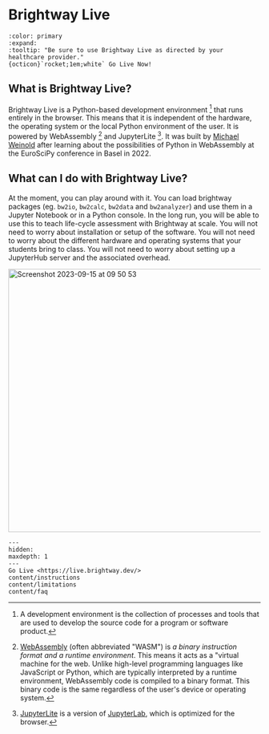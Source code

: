 # Brightway Live

```{button-link} https://live.brightway.dev/
:color: primary
:expand:
:tooltip: "Be sure to use Brightway Live as directed by your healthcare provider."
{octicon}`rocket;1em;white` Go Live Now!
```


## What is Brightway Live?

Brightway Live is a Python-based development environment [^1] that runs entirely in the browser. This means that it is independent of the hardware, the operating system or the local Python environment of the user. It is powered by WebAssembly [^2] and JupyterLite [^3]. It was built by [Michael Weinold](https://github.com/michaelweinold) after learning about the possibilities of Python in WebAssembly at the EuroSciPy conference in Basel in 2022.

## What can I do with Brightway Live?

At the moment, you can play around with it. You can load brightway packages (eg. `bw2io`, `bw2calc`, `bw2data` and `bw2analyzer`) and use them in a Jupyter Notebook or in a Python console. In the long run, you will be able to use this to teach life-cycle assessment with Brightway at scale. You will not need to worry about installation or setup of the software. You will not need to worry about the different hardware and operating systems that your students bring to class. You will not need to worry about setting up a JupyterHub server and the associated overhead.

<img width="525" alt="Screenshot 2023-09-15 at 09 50 53" src="https://github.com/brightway-lca/brightway-hub/assets/23102087/f2fa252b-bc73-4577-9f63-77e2526fc8cd">

[^1]: A development environment is the collection of processes and tools that are used to develop the source code for a program or software product.
[^2]: [WebAssembly](https://en.wikipedia.org/wiki/WebAssembly) (often abbreviated "WASM") is _a binary instruction format and a runtime environment_. This means it acts as a "virtual machine for the web. Unlike high-level programming languages like JavaScript or Python, which are typically interpreted by a runtime environment, WebAssembly code is compiled to a binary format. This binary code is the same regardless of the user's device or operating system.
[^3]: [JupyterLite](https://jupyterlite.readthedocs.io) is a version of [JupyterLab](https://jupyter.org), which is optimized for the browser.

```{toctree}
---
hidden:
maxdepth: 1
---
Go Live <https://live.brightway.dev/>
content/instructions
content/limitations
content/faq
```
